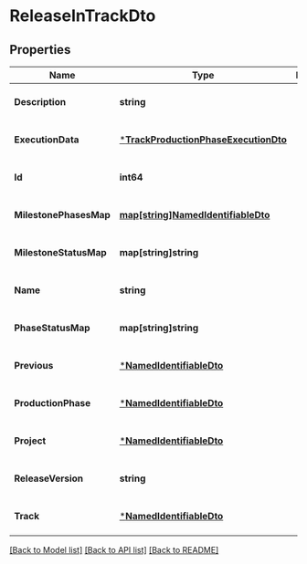 # ReleaseInTrackDto

## Properties
Name | Type | Description | Notes
------------ | ------------- | ------------- | -------------
**Description** | **string** |  | [optional] [default to null]
**ExecutionData** | [***TrackProductionPhaseExecutionDto**](TrackProductionPhaseExecutionDto.md) |  | [optional] [default to null]
**Id** | **int64** |  | [optional] [default to null]
**MilestonePhasesMap** | [**map[string]NamedIdentifiableDto**](NamedIdentifiableDto.md) |  | [optional] [default to null]
**MilestoneStatusMap** | **map[string]string** |  | [optional] [default to null]
**Name** | **string** |  | [optional] [default to null]
**PhaseStatusMap** | **map[string]string** |  | [optional] [default to null]
**Previous** | [***NamedIdentifiableDto**](NamedIdentifiableDto.md) |  | [optional] [default to null]
**ProductionPhase** | [***NamedIdentifiableDto**](NamedIdentifiableDto.md) |  | [optional] [default to null]
**Project** | [***NamedIdentifiableDto**](NamedIdentifiableDto.md) |  | [optional] [default to null]
**ReleaseVersion** | **string** |  | [optional] [default to null]
**Track** | [***NamedIdentifiableDto**](NamedIdentifiableDto.md) |  | [optional] [default to null]

[[Back to Model list]](../README.md#documentation-for-models) [[Back to API list]](../README.md#documentation-for-api-endpoints) [[Back to README]](../README.md)


